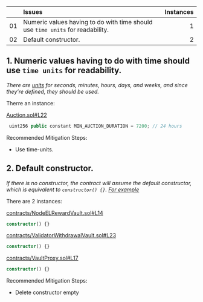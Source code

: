 |     | Issues                                                                         | Instances |
| :-: | :----------------------------------------------------------------------------- | --------: |
| 01  | Numeric values having to do with time should use `time units` for readability. |         1 |
| 02  | Default constructor.                                                           |         2 |

## 1. Numeric values having to do with time should use `time units` for readability.

_There are [units](https://docs.soliditylang.org/en/latest/units-and-global-variables.html#time-units) for seconds, minutes, hours, days, and weeks, and since they’re defined, they should be used._

Therre an instance:

[Auction.sol#L22](https://github.com/code-423n4/2023-06-stader/blob/main/contracts/Auction.sol#L22)

```java
 uint256 public constant MIN_AUCTION_DURATION = 7200; // 24 hours
```

Recommended Mitigation Steps:

-   Use time-units.

## 2. Default constructor.

_If there is no constructor, the contract will assume the default constructor, which is equivalent to `constructor() {}`. [For example](https://docs.soliditylang.org/en/v0.8.13/contracts.html#constructor)_

There are 2 instances:

[contracts/NodeELRewardVault.sol#L14](https://github.com/code-423n4/2023-06-stader/blob/main/contracts/NodeELRewardVault.sol#L14)

```ts
constructor() {}
```

[contracts/ValidatorWithdrawalVault.sol#L23](https://github.com/code-423n4/2023-06-stader/blob/main/contracts/ValidatorWithdrawalVault.sol#L23)

```ts
constructor() {}
```

[contracts/VaultProxy.sol#L17](https://github.com/code-423n4/2023-06-stader/blob/main/contracts/VaultProxy.sol#L17)

```ts
constructor() {}
```

Recommended Mitigation Steps:

-   Delete constructor empty
